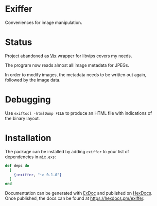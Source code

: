 # Exiffer

Conveniences for image manipulation.

# Status

Project abandoned as [Vix](https://github.com/akash-akya/vix) wrapper
for libvips covers my needs.

The program now reads almost all image metadata for JPEGs.

In order to modify images, the metadata needs to be written out again,
followed by the image data.

# Debugging

Use `exiftool -htmlDump FILE` to produce an HTML file
with indications of the binary layout.

# Installation

The package can be installed by adding `exiffer` to your list of dependencies in `mix.exs`:

```elixir
def deps do
  [
    {:exiffer, "~> 0.1.0"}
  ]
end
```

Documentation can be generated with [ExDoc](https://github.com/elixir-lang/ex_doc)
and published on [HexDocs](https://hexdocs.pm). Once published, the docs can
be found at <https://hexdocs.pm/exiffer>.
